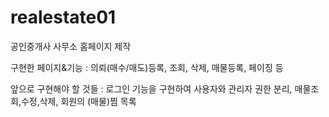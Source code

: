 # realestate01

공인중개사 사무소 홈페이지 제작

구현한 페이지&기능 : 의뢰(매수/매도)등록, 조회, 삭제, 매물등록, 페이징 등

앞으로 구현해야 할 것들 : 로그인 기능을 구현하여 사용자와 관리자 권한 분리, 매물조회,수정,삭제, 회원의 (매물)찜 목록

